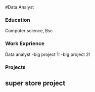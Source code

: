 #Data Analyst

### Education
Computer science, Bsc

### Work Exprience
Data analyst
-big project 1!
-big project 2!

### Projects
super store project
-
